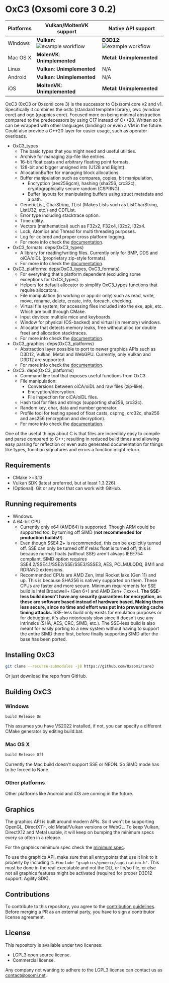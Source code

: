 # OxC3 (Oxsomi core 3 0.2)
| Platforms | Vulkan/MoltenVK support                                      | Native API support                                           |
| --------- | ------------------------------------------------------------ | ------------------------------------------------------------ |
| Windows   | **Vulkan**: ![example workflow](https://github.com/Oxsomi/core3/actions/workflows/windows.yml/badge.svg) | **D3D12**: ![example workflow](https://github.com/Oxsomi/core3/actions/workflows/windows_d3d12.yml/badge.svg) |
| Mac OS X  | **MolenVK**: **Unimplemented**                               | **Metal**: **Unimplemented**                                 |
| Linux     | **Vulkan**: **Unimplemented**                                | N/A                                                          |
| Android   | **Vulkan**: **Unimplemented**                                | N/A                                                          |
| iOS       | **MoltenVK**: **Unimplemented**                              | **Metal**: **Unimplemented**                                 |

OxC3 (0xC3 or Oxsomi core 3) is the successor to O(x)somi core v2 and v1. Specifically it combines the ostlc (standard template library), owc (window core) and ogc (graphics core). Focused more on being minimal abstraction compared to the predecessors by using C17 instead of C++20. Written so it can be wrapped with other languages (bindings) or even a VM in the future. Could also provide a C++20 layer for easier usage, such as operator overloads.

- OxC3_types
  - The basic types that you might need and useful utilities.
  - Archive for managing zip-file like entries.
  - 16-bit float casts and arbitrary floating point formats.
  - 128-bit and bigger unsigned ints (U128 and BigInt).
  - AllocationBuffer for managing block allocations.
  - Buffer manipulation such as compares, copies, bit manipulation,
    - Encryption (aes256gcm), hashing (sha256, crc32c), cryptographically secure random (CSPRNG).
    - Buffer layouts for manipulating buffers using struct metadata and a path.
  - GenericList, CharString, TList (Makes Lists such as ListCharString, ListU32, etc.) and CDFList.
  - Error type including stacktrace option.
  - Time utility.
  - Vectors (mathematical) such as F32x2, F32x4, I32x2, I32x4.
  - Lock, Atomics and Thread for multi threading purposes.
  - Log for colored and proper cross platform logging.
  - For more info check the [documentation](docs/types.md).
- OxC3_formats: deps(OxC3_types)
  - A library for reading/writing files. Currently only for BMP, DDS and oiCA/oiDL (proprietary zip-style formats).
  - For more info check the [documentation](docs/formats.md).
- OxC3_platforms: deps(OxC3_types, OxC3_formats)
  - For everything that's platform dependent (excluding some exceptions for OxC3_types).
  - Helpers for default allocator to simplify OxC3_types functions that require allocators.
  - File manipulation (in working or app dir only) such as read, write, move, rename, delete, create, info, foreach, checking.
  - Virtual file system; for accessing files included into the exe, apk, etc. Which are built through CMake.
  - Input devices: multiple mice and keyboards.
  - Window for physical (OS-backed) and virtual (in memory) windows.
  - Allocator that detects memory leaks, free without alloc (or double free) and allocation stacktraces.
  - For more info check the [documentation](docs/platforms.md).
- OxC3_graphics: deps(OxC3_platforms)
  - Abstraction layer possible to port to newer graphics APIs such as D3D12, Vulkan, Metal and WebGPU. Currently, only Vulkan and D3D12 are supported.
  - For more info check the [documentation](docs/graphics_api.md).
- OxC3: deps(OxC3_platforms)
  - Command line tool that exposes useful functions from OxC3.
  - File manipulation:
    - Conversions between oiCA/oiDL and raw files (zip-like).
    - Encryption/decryption.
    - File inspection for oiCA/oiDL files.
  - Hash tool for files and strings (supporting sha256, crc32c).
  - Random key, char, data and number generator.
  - Profile tool for testing speed of float casts, csprng, crc32c, sha256 and aes256 (encryption and decryption).
  - For more info check the [documentation](docs/OxC3_tool.md).

One of the useful things about C is that files are incredibly easy to compile and parse compared to C++; resulting in reduced build times and allowing easy parsing for reflection or even auto generated documentation for things like types, function signatures and errors a function might return.

## Requirements

- CMake >=3.13.
- Vulkan SDK (latest preferred, but at least 1.3.226).
- (Optional): Git or any tool that can work with GitHub.

## Running requirements

- Windows.
- A 64-bit CPU.
  - Currently only x64 (AMD64) is supported. Though ARM could be supported too, by turning off SIMD (**not recommended for production builds!!**).
  - Even though SSE4.2+ is recommended, this can be explicitly turned off. SSE can only be turned off if relax float is turned off; this is because normal floats (without SSE) aren't always IEEE754 compliant. SIMD option requires SSE4.2/SSE4.1/SSE2/SSE/SSE3/SSSE3, AES, PCLMULQDQ, BMI1 and RDRAND extensions.
  - Recommended CPUs are AMD Zen, Intel Rocket lake (Gen 11) and up. This is because SHA256 is natively supported on them. These CPUs are faster and more secure. Minimum requirements for SSE build is Intel Broadwell+ (Gen 6+) and AMD Zen+ (1xxx+). **The SSE-less build doesn't have any security guarantees for encryption, as these are software based instead of hardware based. Making them less secure, since no time and effort was put into preventing cache timing attacks.** SSE-less build only exists for emulation purposes or for debugging, it's also notoriously slow since it doesn't use any intrinsics (SHA, AES, CRC, SIMD, etc.). The SSE-less build is also meant for easily porting to a new system without having to support the entire SIMD there first, before finally supporting SIMD after the base has been ported.

## Installing OxC3

```bash
git clone --recurse-submodules -j8 https://github.com/Oxsomi/core3
```

Or just download the repo from GitHub.

## Building OxC3

### Windows

```batch
build Release On
```

This assumes you have VS2022 installed, if not, you can specify a different CMake generator by editing build.bat.

### Mac OS X

```c
build Release Off
```

Currently the Mac build doesn't support SSE or NEON. So SIMD mode has to be forced to None.

### Other platforms

Other platforms like Android and iOS are coming in the future.

## Graphics

The graphics API is built around modern APIs. So it won't be supporting OpenGL, DirectX11-, old Metal/Vulkan versions or WebGL. To keep Vulkan, DirectX12 and Metal usable, it will keep on bumping the minimum specs every so often in a release.

For the graphics minimum spec check the [minimum spec](graphics_spec.md).

To use the graphics API, make sure that all entrypoints that use it link to it properly by including it: `#include "graphics/generic/application.h"`. This must be done in the real executable and not the DLL or lib/so file, or else not all graphics features might be activated (required for proper D3D12 support: Agility SDK).

## Contributions

To contribute to this repository, you agree to the [contribution guidelines](FOR_CONTRIBUTORS.md). Before merging a PR as an external party, you have to sign a contributor license agreement.

## License

This repository is available under two licenses:

- LGPL3 open source license.
- Commercial license.

Any company not wanting to adhere to the LGPL3 license can contact us as contact@osomi.net.
